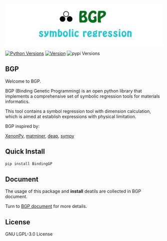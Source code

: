 <div align="center">
  <img alt="BGP" src="https://github.com/MGEdata/bgp/blob/master/img.jpg?raw=true">
</div>

[![Python Versions](https://img.shields.io/pypi/pyversions/bindinggp.svg)](https://pypi.org/project/bindinggp/)
[![Version](https://img.shields.io/github/tag/MGEdata/bgp.svg)](https://github.com/MGEdata/bgp/releases/latest)
![pypi Versions](https://badge.fury.io/py/BindingGP.svg)


BGP
----------------------
Welcome to BGP.

BGP (Binding Genetic Programming) is an open python library that implements a comprehensive set of symbolic regression tools for materials informatics.

This tool contains a symbol regression tool with dimension calculation,
which is aimed at establish expressions with physical limitation.

BGP inspired by:

  [XenonPy](https://github.com/yoshida-lab/XenonPy),
  [matminer](https://hackingmaterials.github.io/matminer/ ),
  [deap](https://github.com/DEAP/deap),
  [sympy](https://www.sympy.org/en/index.html)

Quick Install
----------------------
```bash
pip install BindingGP
```

Document
----------------------
The usage of this package and **install** deatils are collected in BGP document.

Turn to [BGP document](https://bgp.readthedocs.io/en/latest/) for more details.

License
----------------------
GNU LGPL-3.0 License




